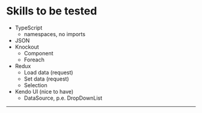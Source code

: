 # Skills to be tested

- TypeScript
    - namespaces, no imports
- JSON
- Knockout
    - Component
    - Foreach
- Redux
    - Load data (request)
    - Set data (request)
    - Selection
- Kendo UI (nice to have)
    - DataSource, p.e. DropDownList


---
